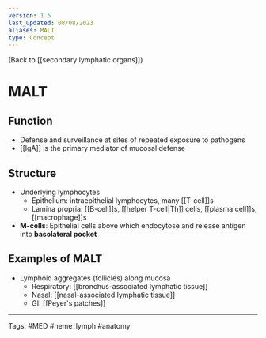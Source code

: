 ```yaml
---
version: 1.5
last_updated: 08/08/2023
aliases: MALT
type: Concept
---
```


(Back to [[secondary lymphatic organs]])

# MALT

## Function
- Defense and surveillance at sites of repeated exposure to pathogens
- [[IgA]] is the primary mediator of mucosal defense
## Structure
- Underlying lymphocytes
	- Epithelium: intraepithelial lymphocytes, many [[T-cell]]s
	- Lamina propria: [[B-cell]]s, [[helper T-cell|Th]] cells, [[plasma cell]]s, [[macrophage]]s
- **M-cells**: Epithelial cells above which endocytose and release antigen into **basolateral pocket**
## Examples of MALT
- Lymphoid aggregates (follicles) along mucosa
	- Respiratory: [[bronchus-associated lymphatic tissue]]
	- Nasal: [[nasal-associated lymphatic tissue]]
	- GI: [[Peyer's patches]]

---
Tags: #MED #heme_lymph #anatomy 